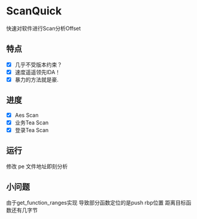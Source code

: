 # ScanQuick
快速对软件进行Scan分析Offset

## 特点
- [x] 几乎不受版本约束？
- [x] 速度遥遥领先IDA！
- [x] 暴力的方法就是豪.

## 进度
- [x] Aes Scan
- [x] 业务Tea Scan
- [x] 登录Tea Scan

## 运行
修改 pe 文件地址即刻分析

## 小问题
由于get_function_ranges实现 导致部分函数定位的是push rbp位置 距离目标函数还有几字节
